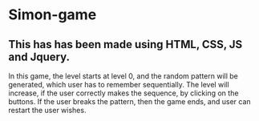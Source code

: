 # Simon-game
## This has has been made using HTML, CSS, JS and Jquery. 
In this game, the level starts at level 0, and the random pattern will be generated, which user has to remember sequentially. The level will increase, if the user correctly makes the sequence, by clicking on the buttons. If the user breaks the pattern, then the game ends, and user can restart the user wishes.

